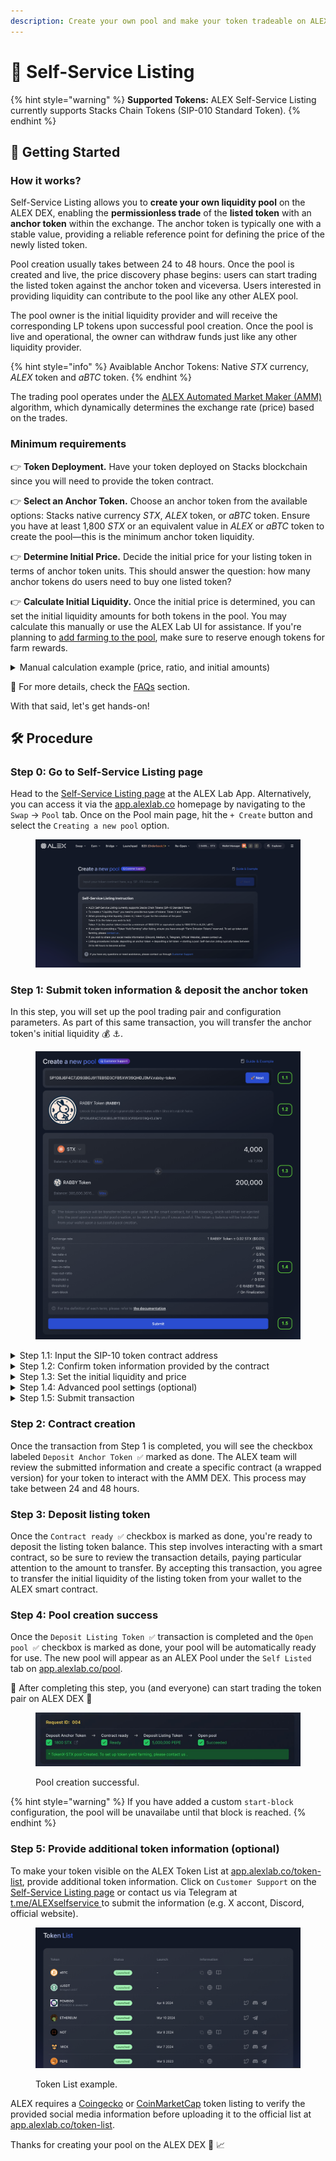 ```yaml
---
description: Create your own pool and make your token tradeable on ALEX decentralized exchange in simple steps!
---
```


# 📝 Self-Service Listing

{% hint style="warning" %}
**Supported Tokens:** ALEX Self-Service Listing currently supports Stacks Chain Tokens (SIP-010 Standard Token).
{% endhint %}

## 🚀 Getting Started

### How it works?

Self-Service Listing allows you to **create your own liquidity pool** on the ALEX DEX, enabling the **permissionless trade** of the **listed token** with an **anchor token** within the exchange. The anchor token is typically one with a stable value, providing a reliable reference point for defining the price of the newly listed token.

Pool creation usually takes between 24 to 48 hours. Once the pool is created and live, the price discovery phase begins: users can start trading the listed token against the anchor token and viceversa. Users interested in providing liquidity can contribute to the pool like any other ALEX pool.

The pool owner is the initial liquidity provider and will receive the corresponding LP tokens upon successful pool creation. Once the pool is live and operational, the owner can withdraw funds just like any other liquidity provider.

{% hint style="info" %}
Avaiblable Anchor Tokens: Native _STX_ currency, _ALEX_ token and _aBTC_ token.
{% endhint %}

The trading pool operates under the [ALEX Automated Market Maker (AMM)](../../detailed-information/alexs-automated-market-maker-amm.md) algorithm, which dynamically determines the exchange rate (price) based on the trades.

### Minimum requirements

👉 **Token Deployment.** Have your token deployed on Stacks blockchain since you will need to provide the token contract.

👉 **Select an Anchor Token.** Choose an anchor token from the available options: Stacks native currency _STX_, _ALEX_ token, or _aBTC_ token. Ensure you have at least 1,800 _STX_ or an equivalent value in _ALEX_ or _aBTC_ token to create the pool—this is the minimum anchor token liquidity.

👉 **Determine Initial Price.** Decide the initial price for your listing token in terms of anchor token units. This should answer the question: how many anchor tokens do users need to buy one listed token?

👉 **Calculate Initial Liquidity.** Once the initial price is determined, you can set the initial liquidity amounts for both tokens in the pool. You may calculate this manually or use the ALEX Lab UI for assistance. If you're planning to [add farming to the pool](self-service-farming.md), make sure to reserve enough tokens for farm rewards.

<details>

<summary>Manual calculation example (price, ratio, and initial amounts)</summary>

Let's suppose you choose STX as the anchor token and want to provide 4,000 STX as the initial anchor token liquidity.

To determine the price, you will need to decide how many STX equals 1 of your listing token. In other words, decide how many STX users will need to buy 1 listed token. Let's say you set the price of your token at 0.5 STX.

To calculate the initial liquidity for the listed token, you need to divide the anchor token amount by the price. This is `4,000 STX / 0.5 STX = 8,000`, resulting in the initial amount for the listed token.

The liquidity pool for the pair **Listed Token :rocket: - Anchor Token :anchor:** will have an initial ratio of 2:1. This ratio is calculated as the minimal expression of the fraction `8,000 / 4,000` (initial listed token amount slash initial anchor token amount).

</details>

🔎 For more details, check the [FAQs](./liquidity-pools/faqs.md#self-service-listing) section.

With that said, let's get hands-on!

## 🛠️  Procedure

### Step 0: Go to Self-Service Listing page

Head to the [Self-Service Listing page](https://app.alexlab.co/self-service-listing) at the ALEX Lab App. Alternatively, you can access it via the [app.alexlab.co](https://app.alexlab.co) homepage by navigating to the `Swap` -> `Pool` tab. Once on the Pool main page, hit the `+ Create` button and select the `Creating a new pool` option.

<figure><img src="../.gitbook/assets/self-service-listing/main-page.png" alt="Self-Service Listing page" width=""><figcaption></figcaption></figure>

### Step 1: Submit token information & deposit the anchor token

In this step, you will set up the pool trading pair and configuration parameters. As part of this same transaction, you will transfer the anchor token's initial liquidity :moneybag: :anchor:.

<figure><img src="../.gitbook/assets/self-service-listing/step-1-submit.png" alt="Self-Service Listing page" width=""><figcaption></figcaption></figure>

<details>

<summary>Step 1.1: Input the SIP-10 token contract address</summary>

Provide the listed token contract address. Ensure it complies with the [SIP-010 Fungible Token Standard](https://github.com/stacksgov/sips/blob/main/sips/sip-010/sip-010-fungible-token-standard.md) trait. In the example, the contract address is `SP108J6F4C7JD93BGJ91TEB5D3CFB5XW39QHDJ3MV.rabby-token`.

</details>

<details>

<summary>Step 1.2: Confirm token information provided by the contract</summary>

Verify that the token information retrieved from the contract is correct. In the example:

- **Token name** -> `RABBY Token`
- **Token symbol** -> `RABBY`
- **Description** -> Unlock the potential of programmable adventures within Bitcoin's rabbit holes.
- **Token deployment address** -> `SP108J6F4C7JD93BGJ91TEB5D3CFB5XW39QHDJ3MV`
- **Token logo**

</details>

<details>

<summary>Step 1.3: Set the initial liquidity and price</summary>

Enter the initial balances for both tokens. You can experiment with different amounts to observe how the exchange rate changes, though we recommend calculating these values beforehand.

In the screenshot example, this is:

- **Anchor Token ⚓** (a.k.a `token-x`) -> `4,000 STX ($7,200)`
- **Listing Token 🚀** (a.k.a `token-y`) -> `200,000 RABBY`
- **Exchange Rate ⚖️** -> `1 RABBY = 0.02 STX ($0.03)`

Once the pool opens, the AMM algorithm will automatically rebalance the exchange rate as users trade the tokens.

</details>

<details>

<summary>Step 1.4: Advanced pool settings (optional)</summary>

This step is optional, as the default settings are usually sufficient.

However, we recomend consulting the [ALEXGo Technical documentation](https://docs.alexgo.io/automated-market-making/trading-pool) before making customizations. If you have any questions, feel free to reach out via [Discord](https://discord.com/invite/alexlab) or [Telegram Channel](https://t.me/AlexCommunity).

</details>

<details>

<summary>Step 1.5: Submit transaction</summary>

Keep in mind that as part of this same transaction, you will transfer the anchor token's initial liquidity. By confirming the transaction, you are accepting the transfer of specific amount of anchor tokens from your wallet to the ALEX smart contract.

Click `Submit` and scroll through the wallet transaction window, ensuring the parameters and transfer amount are correct. If everything looks good, confirm the transaction on your wallet. This will allow your wallet to sign and broadcast the transaction.

{% hint style="info" %}
Recommended to track transaction status:

* Turn on [Telegram notifications](https://t.me/stacks\_tx\_notification\_bot), you will get notified when the transaction is confirmed.
* Search for the transaction on the [ALEX Explorer](https://app.alexlab.co/explorer).
* Check your address activity on the wallet.
{% endhint %}

</details>

### Step 2: Contract creation

Once the transaction from Step 1 is completed, you will see the checkbox labeled `Deposit Anchor Token ✅` marked as done. The ALEX team will review the submitted information and create a specific contract (a wrapped version) for your token to interact with the AMM DEX. This process may take between 24 and 48 hours.

### Step 3: Deposit listing token

Once the `Contract ready ✅` checkbox is marked as done, you're ready to deposit the listing token balance. This step involves interacting with a smart contract, so be sure to review the transaction details, paying particular attention to the amount to transfer. By accepting this transaction, you agree to transfer the initial liquidity of the listing token from your wallet to the ALEX smart contract.

### Step 4: Pool creation success

Once the `Deposit Listing Token ✅` transaction is completed and the `Open pool ✅` checkbox is marked as done, your pool will be automatically ready for use. The new pool will appear as an ALEX Pool under the `Self Listed` tab on [app.alexlab.co/pool](https://app.alexlab.co/pool).

🤝 After completing this step, you (and everyone) can start trading the token pair on ALEX DEX 🤝

<figure><img src="../.gitbook/assets/self-service-listing/pool-creation-successful.jpg" alt="Pool creation successful" width=""><figcaption><p>Pool creation successful.</p></figcaption></figure>

{% hint style="warning" %}
If you have added a custom `start-block` configuration, the pool will be unavailabe until that block is reached.
{% endhint %}

### Step 5: Provide additional token information (optional)

To make your token visible on the ALEX Token List at [app.alexlab.co/token-list](https://app.alexlab.co/token-list), provide additional token information. Click on `Customer Support` on the [Self-Service Listing page](https://app.alexlab.co/self-service-listing) or contact us via Telegram at [t.me/ALEXselfservice ](https://t.me/ALEXselfservice) to submit the information (e.g. X accont, Discord, official website).

<figure><img src="../.gitbook/assets/self-service-listing/token-list.png" alt="Token List example" width=""><figcaption><p>Token List example.</p></figcaption></figure>

ALEX requires a [Coingecko](https://www.coingecko.com/) or [CoinMarketCap](https://coinmarketcap.com/) token listing to verify the provided social media information before uploading it to the official list at [app.alexlab.co/token-list](https://app.alexlab.co/token-list).

Thanks for creating your pool on the ALEX DEX 🎉 📈 

<!-- 
Summarized Steps:

1) User submits token information, balances and config params. Within this same transaction, transfers the anchor token balance.

2) User waits for token confirmation from ALEX side (this involves deploying the wrapped version, but the user doesn't get to know this detail).

3) User deposits the listed token balance.

4) Once this tx is confirmed, the pool is automatically created and available? (if start-block is configured "On finalization")

-->